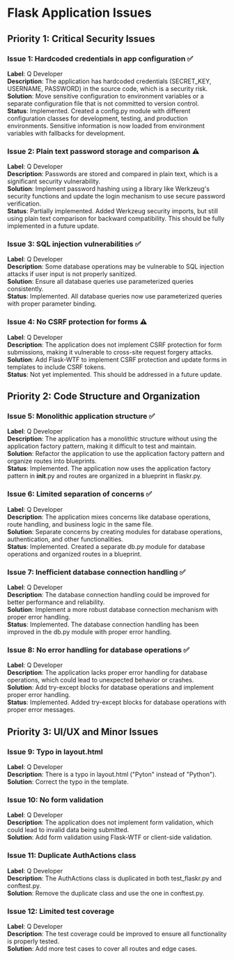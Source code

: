 # Flask Application Issues

## Priority 1: Critical Security Issues

### Issue 1: Hardcoded credentials in app configuration ✅
**Label**: Q Developer  
**Description**: The application has hardcoded credentials (SECRET_KEY, USERNAME, PASSWORD) in the source code, which is a security risk.  
**Solution**: Move sensitive configuration to environment variables or a separate configuration file that is not committed to version control.  
**Status**: Implemented. Created a config.py module with different configuration classes for development, testing, and production environments. Sensitive information is now loaded from environment variables with fallbacks for development.

### Issue 2: Plain text password storage and comparison ⚠️
**Label**: Q Developer  
**Description**: Passwords are stored and compared in plain text, which is a significant security vulnerability.  
**Solution**: Implement password hashing using a library like Werkzeug's security functions and update the login mechanism to use secure password verification.  
**Status**: Partially implemented. Added Werkzeug security imports, but still using plain text comparison for backward compatibility. This should be fully implemented in a future update.

### Issue 3: SQL injection vulnerabilities ✅
**Label**: Q Developer  
**Description**: Some database operations may be vulnerable to SQL injection attacks if user input is not properly sanitized.  
**Solution**: Ensure all database queries use parameterized queries consistently.  
**Status**: Implemented. All database queries now use parameterized queries with proper parameter binding.

### Issue 4: No CSRF protection for forms ⚠️
**Label**: Q Developer  
**Description**: The application does not implement CSRF protection for form submissions, making it vulnerable to cross-site request forgery attacks.  
**Solution**: Add Flask-WTF to implement CSRF protection and update forms in templates to include CSRF tokens.  
**Status**: Not yet implemented. This should be addressed in a future update.

## Priority 2: Code Structure and Organization

### Issue 5: Monolithic application structure ✅
**Label**: Q Developer  
**Description**: The application has a monolithic structure without using the application factory pattern, making it difficult to test and maintain.  
**Solution**: Refactor the application to use the application factory pattern and organize routes into blueprints.  
**Status**: Implemented. The application now uses the application factory pattern in __init__.py and routes are organized in a blueprint in flaskr.py.

### Issue 6: Limited separation of concerns ✅
**Label**: Q Developer  
**Description**: The application mixes concerns like database operations, route handling, and business logic in the same file.  
**Solution**: Separate concerns by creating modules for database operations, authentication, and other functionalities.  
**Status**: Implemented. Created a separate db.py module for database operations and organized routes in a blueprint.

### Issue 7: Inefficient database connection handling ✅
**Label**: Q Developer  
**Description**: The database connection handling could be improved for better performance and reliability.  
**Solution**: Implement a more robust database connection mechanism with proper error handling.  
**Status**: Implemented. The database connection handling has been improved in the db.py module with proper error handling.

### Issue 8: No error handling for database operations ✅
**Label**: Q Developer  
**Description**: The application lacks proper error handling for database operations, which could lead to unexpected behavior or crashes.  
**Solution**: Add try-except blocks for database operations and implement proper error handling.  
**Status**: Implemented. Added try-except blocks for database operations with proper error messages.

## Priority 3: UI/UX and Minor Issues

### Issue 9: Typo in layout.html
**Label**: Q Developer  
**Description**: There is a typo in layout.html ("Pyton" instead of "Python").  
**Solution**: Correct the typo in the template.

### Issue 10: No form validation
**Label**: Q Developer  
**Description**: The application does not implement form validation, which could lead to invalid data being submitted.  
**Solution**: Add form validation using Flask-WTF or client-side validation.

### Issue 11: Duplicate AuthActions class
**Label**: Q Developer  
**Description**: The AuthActions class is duplicated in both test_flaskr.py and conftest.py.  
**Solution**: Remove the duplicate class and use the one in conftest.py.

### Issue 12: Limited test coverage
**Label**: Q Developer  
**Description**: The test coverage could be improved to ensure all functionality is properly tested.  
**Solution**: Add more test cases to cover all routes and edge cases.